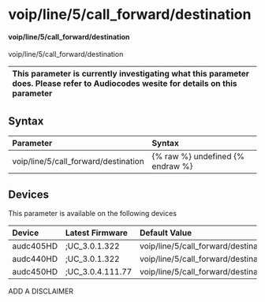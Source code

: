 ﻿---
description: voip/line/5/call_forward/destination
search: false
---

# voip/line/5/call_forward/destination

#### voip/line/5/call_forward/destination

voip/line/5/call_forward/destination


| This parameter is currently investigating what this parameter does. Please refer to Audiocodes wesite for details on this parameter | 
| :--- |

## Syntax
| Parameter | Syntax |
| :--- | :--- |
|voip/line/5/call_forward/destination | {% raw %} undefined {% endraw %}|

## Devices
This parameter is available on the following devices

| Device | Latest Firmware | Default Value |
|:---|:---|:---|
| audc405HD | ;UC_3.0.1.322 | voip/line/5/call_forward/destination= 
| audc440HD | ;UC_3.0.1.322 | voip/line/5/call_forward/destination= 
| audc450HD | ;UC_3.0.4.111.77 | voip/line/5/call_forward/destination= 

ADD A DISCLAIMER
